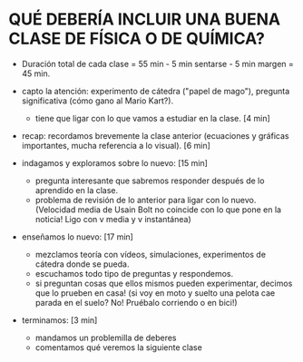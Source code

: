 # QUÉ DEBERÍA INCLUIR UNA BUENA CLASE DE FÍSICA O DE QUÍMICA?

- Duración total de cada clase = 55 min - 5 min sentarse - 5 min margen = 45 min.

- capto la atención: experimento de cátedra ("papel de mago"), pregunta significativa (cómo gano al Mario Kart?).
    - tiene que ligar con lo que vamos a estudiar en la clase. [4 min]

- recap: recordamos brevemente la clase anterior (ecuaciones y gráficas importantes, mucha referencia a lo visual). [6 min]

- indagamos y exploramos sobre lo nuevo: [15 min]
    - pregunta interesante que sabremos responder después de lo aprendido en la clase.
    - problema de revisión de lo anterior para ligar con lo nuevo. (Velocidad media de Usain Bolt no coincide con lo que pone en la noticia! Ligo con v media y v instantánea)

- enseñamos lo nuevo: [17 min]
    - mezclamos teoría con vídeos, simulaciones, experimentos de cátedra donde se pueda.
    - escuchamos todo tipo de preguntas y respondemos.
    - si preguntan cosas que ellos mismos pueden experimentar, decimos que lo prueben en casa! (si voy en moto y suelto una pelota cae parada en el suelo? No! Pruébalo corriendo o en bici!)

- terminamos: [3 min]
    - mandamos un problemilla de deberes
    - comentamos qué veremos la siguiente clase